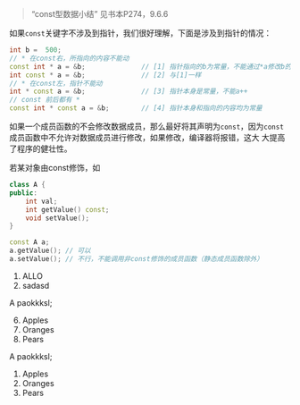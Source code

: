 > “const型数据小结” 见书本P274，9.6.6

如果`const`关键字不涉及到指针，我们很好理解，下面是涉及到指针的情况：

```cpp
int b =  500;
// * 在const右，所指向的内容不能动
const int * a = &b;              // [1] 指针指向的b为常量，不能通过*a修改b的值
int const * a = &b;              // [2] 与[1]一样
// * 在const左，指针不能动
int * const a = &b;              // [3] 指针本身是常量，不能a++
// const 前后都有 *
const int * const a = &b;        // [4] 指针本身和指向的内容均为常量
```


如果一个成员函数的不会修改数据成员，那么最好将其声明为`const`，因为`const`成员函数中不允许对数据成员进行修改，如果修改，编译器将报错，这大 大提高了程序的健壮性。

若某对象由const修饰，如

```cpp
class A {
public:
    int val;
    int getValue() const;
    void setValue();
}

const A a;
a.getValue(); // 可以
a.setValue(); // 不行，不能调用非const修饰的成员函数（静态成员函数除外）
```

1. ALLO
2. sadasd

A paokkksl;

6. Apples
7. Oranges
8. Pears

A paokkksl;

1. Apples
2. Oranges
3. Pears